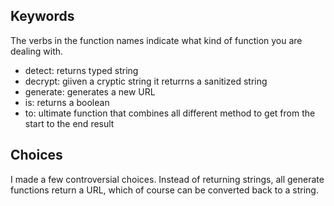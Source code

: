 ## Keywords
The verbs in the function names indicate what kind of function you are dealing with.
- detect: returns typed string
- decrypt: giiven a cryptic string it returrns a sanitized string
- generate: generates a new URL
- is: returns a boolean
- to: ultimate function that combines all different method to get from the start to the end result

## Choices
I made a few controversial choices. Instead of returning strings, all generate functions return a URL, which of course can be converted back to a string.